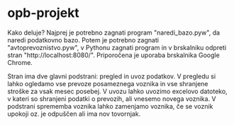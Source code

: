 opb-projekt
===========

Kako deluje?
Najprej je potrebno zagnati program "naredi_bazo.pyw", da naredi podatkovno bazo.
Potem je potrebno zagnati "avtoprevoznistvo.pyw", v Pythonu zagnati program in v brskalniku odpreti stran "http://localhost:8080/". Priporočena je uporaba brskalnika Google Chrome.

Stran ima dve glavni podstrani: pregled in uvoz podatkov.
V pregledu si lahko ogledamo vse prevoze posameznega voznika in vse shranjene stroške za vsak mesec posebej.
V uvozu lahko uvozimo excelovo datoteko, v kateri so shranjeni podatki o prevozih, ali vnesemo novega voznika.
V podstrani sprememba voznika lahko zamenjamo voznika, če se voznik upokoji oz. je odpuščen ali ima nov tovornjak.
